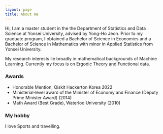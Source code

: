 ```yaml
---
layout: page
title: About me
--- 
```


Hi, I am a master student in the the Department of Statistics and Data Science at Yonsei University, advised by Yong-Ho Jeon. Prior to my graduate program, I obtained a Bachelor of Science in Economics and a Bachelor of Science in Mathematics with minor in Applied Statistics from Yonsei University.

My research interests lie broadly in mathematical backgrounds of Machine Learning. Currently my focus is on Ergodic Theory and Functional data.

### Awards
- Honorable Mention, Qiskit Hackerton Korea 2022
- Ministerial-level award of the Minister of Economy and Finance (Deputy Prime Minister Award) (2014)
- Math Award (Best Grade), Waterloo University (2010)

### My hobby
I love Sports and travelling.
